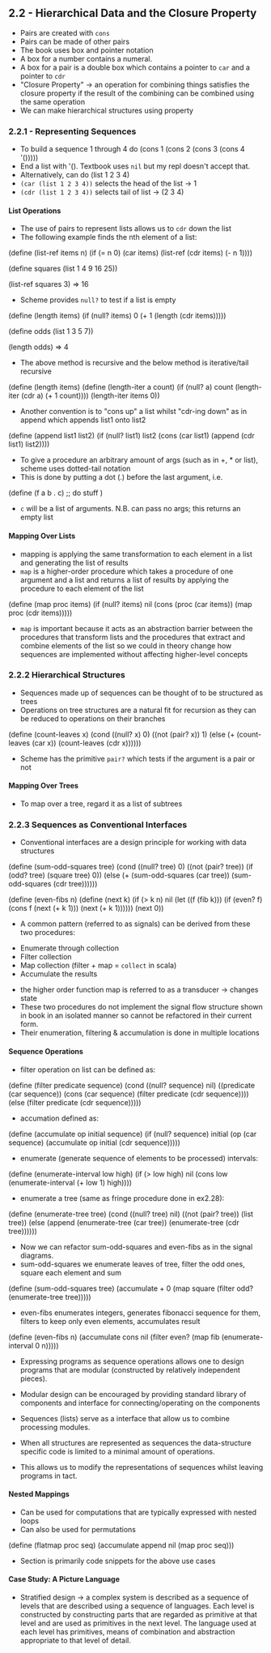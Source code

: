 ## 2.2 - Hierarchical Data and the Closure Property

- Pairs are created with `cons`
- Pairs can be made of other pairs
- The book uses box and pointer notation
- A box for a number contains a numeral.
- A box for a pair is a double box which contains a pointer to `car` and a pointer to `cdr`
- "Closure Property" -> an operation for combining things satisfies the closure property if the result of the combining
  can be combined using the same operation
- We can make hierarchical structures using property

### 2.2.1 - Representing Sequences

- To build a sequence 1 through 4 do
  (cons 1 (cons 2 (cons 3 (cons 4 '()))))
- End a list with '(). Textbook uses `nil` but my repl doesn't accept that.
- Alternatively, can do (list 1 2 3 4)
- `(car (list 1 2 3 4))` selects the head of the list -> 1
- `(cdr (list 1 2 3 4))` selects tail of list -> (2 3 4)

#### List Operations

- The use of pairs to represent lists allows us to `cdr` down the list
- The following example finds the nth element of a list:

(define (list-ref items n)
  (if (= n 0)
      (car items)
      (list-ref (cdr items) (- n 1))))

(define squares (list 1 4 9 16 25))

(list-ref squares 3)
=> 16

- Scheme provides `null?` to test if a list is empty

(define (length items)
  (if (null? items)
      0
      (+ 1 (length (cdr items)))))

(define odds (list 1 3 5 7))

(length odds)
=> 4

- The above method is recursive and the below method is iterative/tail recursive

(define (length items)
  (define (length-iter a count)
    (if (null? a)
        count
        (length-iter (cdr a) (+ 1 count))))
  (length-iter items 0))

- Another convention is to "cons up" a list whilst "cdr-ing down" as in append which appends list1 onto list2

(define (append list1 list2)
  (if (null? list1)
      list2
      (cons (car list1) (append (cdr list1) list2))))

- To give a procedure an arbitrary amount of args (such as in +, * or list), scheme uses dotted-tail notation
- This is done by putting a dot (.) before the last argument, i.e.

(define (f a b . c)
	;; do stuff
	)

- `c` will be a list of arguments. N.B. can pass no args; this returns an empty list

#### Mapping Over Lists

- mapping is applying the same transformation to each element in a list and generating the list of results
- `map` is a higher-order procedure which takes a procedure of one argument and a list and returns a list of results by applying the procedure to each element of the list

(define (map proc items)
  (if (null? items)
      nil
      (cons (proc (car items))
            (map proc (cdr items)))))

- `map` is important because it acts as an abstraction barrier between the procedures that transform lists and the procedures that extract and combine elements of the list so we could in theory change how sequences are implemented without affecting higher-level concepts

### 2.2.2 Hierarchical Structures

- Sequences made up of sequences can be thought of to be structured as trees
- Operations on tree structures are a natural fit for recursion as they can be reduced to operations on their branches

(define (count-leaves x)
  (cond ((null? x) 0)
        ((not (pair? x)) 1)
        (else (+ (count-leaves (car x))
                 (count-leaves (cdr x))))))

- Scheme has the primitive `pair?` which tests if the argument is a pair or not

#### Mapping Over Trees

- To map over a tree, regard it as a list of subtrees

### 2.2.3 Sequences as Conventional Interfaces

- Conventional interfaces are a design principle for working with data structures

(define (sum-odd-squares tree)
  (cond ((null? tree) 0)
        ((not (pair? tree))
         (if (odd? tree) (square tree) 0))
        (else (+ (sum-odd-squares (car tree))
                 (sum-odd-squares (cdr tree))))))

(define (even-fibs n)
  (define (next k)
    (if (> k n)
        nil
        (let ((f (fib k)))
          (if (even? f)
              (cons f (next (+ k 1)))
              (next (+ k 1))))))
  (next 0))

- A common pattern (referred to as signals) can be derived from these two procedures:

* Enumerate through collection
* Filter collection
* Map collection (filter + map = `collect` in scala)
* Accumulate the results

- the higher order function map is referred to as a transducer -> changes state
- These two procedures do not implement the signal flow structure shown in book
  in an isolated manner so cannot be refactored in their current form.
- Their enumeration, filtering & accumulation is done in multiple locations

#### Sequence Operations

- filter operation on list can be defined as:

(define (filter predicate sequence)
  (cond ((null? sequence) nil)
        ((predicate (car sequence))
         (cons (car sequence)
               (filter predicate (cdr sequence))))
        (else (filter predicate (cdr sequence)))))

- accumation defined as:

(define (accumulate op initial sequence)
  (if (null? sequence)
      initial
      (op (car sequence)
          (accumulate op initial (cdr sequence)))))

- enumerate (generate sequence of elements to be processed) intervals:

(define (enumerate-interval low high)
  (if (> low high)
      nil
      (cons low (enumerate-interval (+ low 1) high))))

- enumerate a tree (same as fringe procedure done in ex2.28):

(define (enumerate-tree tree)
  (cond ((null? tree) nil)
        ((not (pair? tree)) (list tree))
        (else (append (enumerate-tree (car tree))
                      (enumerate-tree (cdr tree))))))

- Now we can refactor sum-odd-squares and even-fibs as in the signal diagrams.
- sum-odd-squares we enumerate leaves of tree, filter the odd ones, square each
  element and sum

(define (sum-odd-squares tree)
  (accumulate +
              0
              (map square
                   (filter odd?
                           (enumerate-tree tree)))))

- even-fibs enumerates integers, generates fibonacci sequence for them, filters
  to keep only even elements, accumulates result

(define (even-fibs n)
  (accumulate cons
              nil
              (filter even?
                      (map fib
                           (enumerate-interval 0 n)))))

- Expressing programs as sequence operations allows one to design programs that
  are modular (constructed by relatively independent pieces).
- Modular design can be encouraged by providing standard library of components
  and interface for connecting/operating on the components

- Sequences (lists) serve as a interface that allow us to combine processing
  modules.

- When all structures are represented as sequences the data-structure specific
  code is limited to a minimal amount of operations.

- This allows us to modify the representations of sequences whilst leaving programs
  in tact.

#### Nested Mappings

- Can be used for computations that are typically expressed with nested loops
- Can also be used for permutations

(define (flatmap proc seq)
  (accumulate append nil (map proc seq)))

- Section is primarily code snippets for the above use cases

#### Case Study: A Picture Language

- Stratified design -> a complex system is described as a sequence of levels that
  are described using a sequence of languages.
  Each level is constructed by constructing parts that are regarded as primitive
  at that level and are used as primitives in the next level.
  The language used at each level has primitives, means of combination and
  abstraction appropriate to that level of detail.
